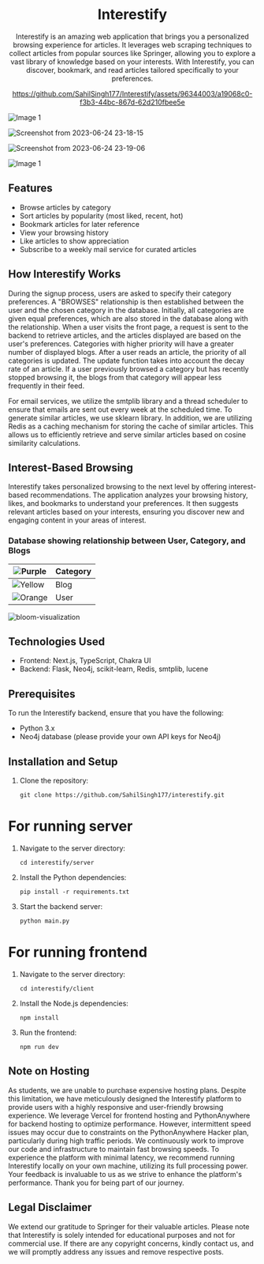 <h1 align="center">Interestify</h1>

<p align="center">
  Interestify is an amazing web application that brings you a personalized browsing experience for articles. It leverages web scraping techniques to collect articles from popular sources like Springer, allowing you to explore a vast library of knowledge based on your interests. With Interestify, you can discover, bookmark, and read articles tailored specifically to your preferences.
</p>

<div align="center">

https://github.com/SahilSingh177/Interestify/assets/96344003/a19068c0-f3b3-44bc-867d-62d210fbee5e

</div>
<div class="image-container">
<img src="https://github.com/SahilSingh177/Interestify/assets/96344003/1299b8e5-c6b0-4fda-ab0b-5fd0591a717c" alt="Image 1">
  
![Screenshot from 2023-06-24 23-18-15](https://github.com/SahilSingh177/Interestify/assets/96344003/6f883096-5beb-4dd3-843d-cdb5e5a17620)
  
![Screenshot from 2023-06-24 23-19-06](https://github.com/SahilSingh177/Interestify/assets/96344003/3bf5444f-285f-4dfa-b7cf-8febcbc49f0e)

<img src="https://github.com/SahilSingh177/Interestify/assets/96344003/e3cf52b8-e305-4ddd-a116-36a56486c610" alt="Image 1">

</div>

## Features

- Browse articles by category
- Sort articles by popularity (most liked, recent, hot)
- Bookmark articles for later reference
- View your browsing history
- Like articles to show appreciation
- Subscribe to a weekly mail service for curated articles

## How Interestify Works

<p>During the signup process, users are asked to specify their category preferences. A "BROWSES" relationship is then established between the user and the chosen category in the database. Initially, all categories are given equal preferences, which are also stored in the database along with the relationship. When a user visits the front page, a request is sent to the backend to retrieve articles, and the articles displayed are based on the user's preferences. Categories with higher priority will have a greater number of displayed blogs. After a user reads an article, the priority of all categories is updated. The update function takes into account the decay rate of an article. If a user previously browsed a category but has recently stopped browsing it, the blogs from that category will appear less frequently in their feed. </p>
<p>
For email services, we utilize the smtplib library and a thread scheduler to ensure that emails are sent out every week at the scheduled time. To generate similar articles, we use sklearn library.  In addition, we are utilizing Redis as a caching mechanism for storing the cache of similar articles. This allows us to efficiently retrieve and serve similar articles based on cosine similarity calculations.
</p>

## Interest-Based Browsing

Interestify takes personalized browsing to the next level by offering interest-based recommendations. The application analyzes your browsing history, likes, and bookmarks to understand your preferences. It then suggests relevant articles based on your interests, ensuring you discover new and engaging content in your areas of interest.

### Database showing relationship between User, Category, and Blogs

| <img src="https://via.placeholder.com/12x12/914286/?text=+" alt="Purple"> | Category |
| --- | --- |
| <img src="https://via.placeholder.com/12x12/ffe081/?text=+" alt="Yellow"> | Blog |
| <img src="https://via.placeholder.com/12x12/f79767/?text=+" alt="Orange"> | User |

![bloom-visualization](https://github.com/SahilSingh177/Interestify/assets/96344003/b474ff8e-09a7-4c26-a517-543a95d3b566)

## Technologies Used

- Frontend: Next.js, TypeScript, Chakra UI
- Backend: Flask, Neo4j, scikit-learn, Redis, smtplib, lucene

## Prerequisites

To run the Interestify backend, ensure that you have the following:

- Python 3.x
- Neo4j database (please provide your own API keys for Neo4j)

## Installation and Setup

1. Clone the repository:

   ```shell
   git clone https://github.com/SahilSingh177/interestify.git
   ```

# For running server

  1. Navigate to the server directory:
     
     ```shell
     cd interestify/server
      ```
    
  2. Install the Python dependencies:
     
     ```shell
     pip install -r requirements.txt
      ```
    
  3. Start the backend server:

     ```
     python main.py
     ```

# For running frontend

1. Navigate to the server directory:

     ```shell
     cd interestify/client
2. Install the Node.js dependencies:
     ```shell
     npm install
     ```
3. Run the frontend:

   ```shell
   npm run dev
## Note on Hosting
As students, we are unable to purchase expensive hosting plans. Despite this limitation, we have meticulously designed the Interestify platform to provide users with a highly responsive and user-friendly browsing experience. We leverage Vercel for frontend hosting and PythonAnywhere for backend hosting to optimize performance. However, intermittent speed issues may occur due to constraints on the PythonAnywhere Hacker plan, particularly during high traffic periods. We continuously work to improve our code and infrastructure to maintain fast browsing speeds. To experience the platform with minimal latency, we recommend running Interestify locally on your own machine, utilizing its full processing power. Your feedback is invaluable to us as we strive to enhance the platform's performance. Thank you for being part of our journey.

## Legal Disclaimer
We extend our gratitude to Springer for their valuable articles. Please note that Interestify is solely intended for educational purposes and not for commercial use. If there are any copyright concerns, kindly contact us, and we will promptly address any issues and remove respective posts.

